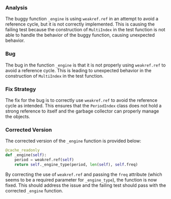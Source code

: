 ### Analysis
The buggy function `_engine` is using `weakref.ref` in an attempt to avoid a reference cycle, but it is not correctly implemented. This is causing the failing test because the construction of `MultiIndex` in the test function is not able to handle the behavior of the buggy function, causing unexpected behavior.

### Bug
The bug in the function `_engine` is that it is not properly using `weakref.ref` to avoid a reference cycle. This is leading to unexpected behavior in the construction of `MultiIndex` in the test function.

### Fix Strategy
The fix for the bug is to correctly use `weakref.ref` to avoid the reference cycle as intended. This ensures that the `PeriodIndex` class does not hold a strong reference to itself and the garbage collector can properly manage the objects.

### Corrected Version
The corrected version of the `_engine` function is provided below:

```python
@cache_readonly
def _engine(self):
    period = weakref.ref(self)
    return self._engine_type(period, len(self), self.freq)
```

By correcting the use of `weakref.ref` and passing the `freq` attribute (which seems to be a required parameter for `_engine_type`), the function is now fixed. This should address the issue and the failing test should pass with the corrected `_engine` function.